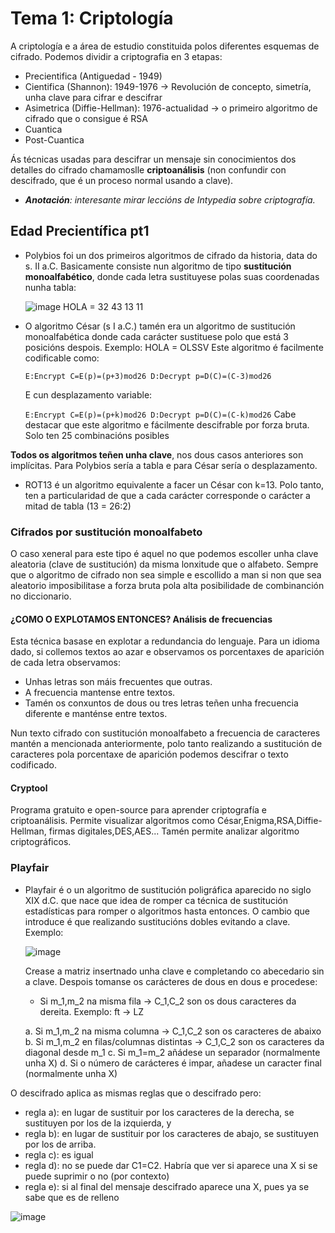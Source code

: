 # Tema 1: Criptología

A criptología e a área de estudio constituida polos diferentes esquemas de cifrado. Podemos dividir a criptografia en 3 etapas:

- Precientifica (Antiguedad - 1949)
- Cientifica (Shannon): 1949-1976 -> Revolución de concepto, simetría, unha clave para cifrar e descifrar
- Asimetrica (Diffie-Hellman): 1976-actualidad -> o primeiro algoritmo de cifrado que o consigue é RSA
- Cuantica
- Post-Cuantica

Ás técnicas usadas para descifrar un mensaje sin conocimientos dos detalles do cifrado chamamoslle **criptoanálisis** (non confundir con descifrado, que é un proceso normal usando a clave).

- ***Anotación**: interesante mirar leccións de Intypedia sobre criptografía.*

## Edad Precientífica pt1

- Polybios foi un dos primeiros algoritmos de cifrado da historia, data do s. II a.C.
  Basicamente consiste nun algoritmo de tipo **sustitución monoalfabético**, donde cada letra sustituyese polas suas coordenadas nunha tabla:

  ![image](https://github.com/user-attachments/assets/1f6d43ec-dcf9-44c6-a2fb-3bf09cbc9ce6)
  HOLA = 32 43 13 11


- O algoritmo César (s I a.C.) tamén era un algoritmo de sustitución monoalfabética donde cada carácter sustituese polo que está 3 posicións despois. Exemplo:
  HOLA = OLSSV
  Este algoritmo é facilmente codificable como:

  ```E:Encrypt C=E(p)=(p+3)mod26 D:Decrypt p=D(C)=(C-3)mod26```

  E cun desplazamento variable: 

  ```E:Encrypt C=E(p)=(p+k)mod26 D:Decrypt p=D(C)=(C-k)mod26```
  Cabe destacar que este algoritmo e fácilmente descifrable por forza bruta. Solo ten 25 combinacións  posibles

**Todos os algoritmos teñen unha clave**, nos dous casos anteriores son implícitas. Para Polybios sería a tabla e para César sería o desplazamento.

- ROT13 é un algoritmo equivalente a facer un César con k=13. Polo tanto, ten a particularidad de  que a cada carácter corresponde o carácter a mitad de tabla (13 = 26:2)

### Cifrados por sustitución monoalfabeto

O caso xeneral para este tipo é aquel no que podemos escoller unha clave aleatoria (clave de sustitución) da misma lonxitude que o alfabeto.
Sempre que o algoritmo de cifrado non sea simple e escollido a man si non que sea aleatorio imposibilitase a forza bruta pola alta posibilidade de combinanción no diccionario.

#### ¿COMO O EXPLOTAMOS ENTONCES? **Análisis de frecuencias**

Esta técnica basase en explotar a redundancia do lenguaje. Para un idioma dado, si collemos textos ao azar e observamos os porcentaxes de aparición de cada letra observamos:

- Unhas letras son máis frecuentes que outras.
- A frecuencia mantense entre textos.
- Tamén os conxuntos de dous ou tres letras teñen unha frecuencia diferente e manténse entre textos.

Nun texto cifrado con sustitución monoalfabeto a frecuencia de caracteres mantén a mencionada anteriormente, polo tanto realizando a sustitución de caracteres pola porcentaxe de aparición podemos descifrar o texto codificado.

#### Cryptool

Programa gratuito e open-source para aprender criptografía e criptoanálisis. Permite visualizar algoritmos como César,Enigma,RSA,Diffie-Hellman, firmas digitales,DES,AES... Tamén permite analizar algoritmo criptográficos.


### Playfair

- Playfair é o un algoritmo de sustitución poligráfica aparecido no siglo XIX d.C. que nace que idea de romper ca técnica de  sustitución estadísticas para romper o algoritmos hasta entonces. O cambio que introduce é que realizando sustitucións dobles evitando a clave. Exemplo:


  ![image](https://github.com/user-attachments/assets/31cfbf49-ebc3-474f-9a2c-7a2b74252351)


  Crease a matriz insertnado unha clave e completando co abecedario sin a clave. Despois tomanse os carácteres de dous en dous e procedese:
  - Si m_1,m_2 na misma fila -> C_1,C_2 son os dous caracteres da dereita. Exemplo: ft -> LZ
 
  

  a. Si m_1,m_2 na misma columna -> C_1,C_2 son os caracteres de abaixo
  b. Si m_1,m_2 en filas/columnas distintas -> C_1,C_2 son os caracteres da diagonal desde m_1
  c. Si m_1=m_2 añádese un separador (normalmente unha X)
  d. Si o número de carácteres é impar, añadese un caracter final (normalmente unha X) 
 
O descifrado aplica as mismas reglas que o descifrado pero:
  - regla a): en lugar de sustituir por los caracteres de la derecha, se sustituyen por los de la izquierda, y
  - regla b): en lugar de sustituir por los caracteres de abajo, se sustituyen por los de arriba.
  - regla c): es igual
  - regla d): no se puede dar C1=C2. Habría que ver si aparece una X si
  se puede suprimir o no (por contexto)
  - regla e): si al final del mensaje descifrado aparece una X, pues ya se
  sabe que es de relleno

  ![image](https://github.com/user-attachments/assets/378b72bc-743c-4041-867c-7f0fe32c6853)

